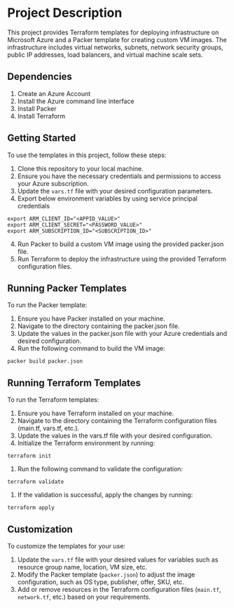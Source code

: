 # Project Description
This project provides Terraform templates for deploying infrastructure on Microsoft Azure and a Packer template for creating custom VM images. The infrastructure includes virtual networks, subnets, network security groups, public IP addresses, load balancers, and virtual machine scale sets.
## Dependencies
1. Create an Azure Account
2. Install the Azure command line interface
3. Install Packer
4. Install Terraform
## Getting Started
To use the templates in this project, follow these steps:

1. Clone this repository to your local machine.
2. Ensure you have the necessary credentials and permissions to access your Azure subscription.
3. Update the `vars.tf` file with your desired configuration parameters.
4. Export below environment variables by using service principal credentials
```
export ARM_CLIENT_ID="<APPID_VALUE>"
export ARM_CLIENT_SECRET="<PASSWORD_VALUE>"
export ARM_SUBSCRIPTION_ID="<SUBSCRIPTION_ID>"
```
4. Run Packer to build a custom VM image using the provided packer.json file.
5. Run Terraform to deploy the infrastructure using the provided Terraform configuration files.
## Running Packer Templates
To run the Packer template:

1. Ensure you have Packer installed on your machine.
2. Navigate to the directory containing the packer.json file.
3. Update the values in the packer.json file with your Azure credentials and desired configuration.
4. Run the following command to build the VM image:
```
packer build packer.json
``` 
## Running Terraform Templates
To run the Terraform templates:

1. Ensure you have Terraform installed on your machine.
2. Navigate to the directory containing the Terraform configuration files (main.tf, vars.tf, etc.).
3. Update the values in the vars.tf file with your desired configuration.
4. Initialize the Terraform environment by running:
```
terraform init
```
1. Run the following command to validate the configuration:
```
terraform validate
```
1. If the validation is successful, apply the changes by running:
```
terraform apply
```
## Customization
To customize the templates for your use:

1. Update the `vars.tf` file with your desired values for variables such as resource group name, location, VM size, etc.
2. Modify the Packer template (`packer.json`) to adjust the image configuration, such as OS type, publisher, offer, SKU, etc.
3. Add or remove resources in the Terraform configuration files (`main.tf`, `network.tf`, etc.) based on your requirements.